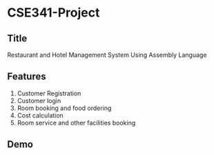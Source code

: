 # CSE341-Project

## Title
Restaurant and Hotel Management System Using Assembly Language

## Features
1. Customer Registration
2. Customer login
3. Room booking and food ordering
4. Cost calculation
5. Room service and other facilities booking

## Demo
